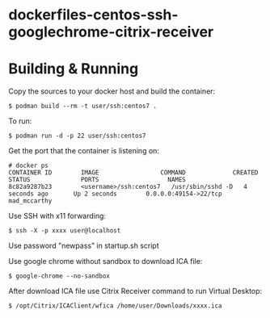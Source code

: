 # dockerfiles-centos-ssh-googlechrome-citrix-receiver

# Building & Running

Copy the sources to your docker host and build the container:

	
	$ podman build --rm -t user/ssh:centos7 .

To run:

	$ podman run -d -p 22 user/ssh:centos7

Get the port that the container is listening on:

```
# docker ps
CONTAINER ID        IMAGE                 COMMAND             CREATED             STATUS              PORTS                   NAMES
8c82a9287b23        <username>/ssh:centos7   /usr/sbin/sshd -D   4 seconds ago       Up 2 seconds        0.0.0.0:49154->22/tcp   mad_mccarthy        
```

Use SSH with x11 forwarding:

	$ ssh -X -p xxxx user@localhost 

Use password "newpass" in startup.sh script

Use google chrome without sandbox to download ICA file:

	$ google-chrome --no-sandbox
	
After download ICA file use Citrix Receiver command to run Virtual Desktop:

	$ /opt/Citrix/ICAClient/wfica /home/user/Downloads/xxxx.ica
